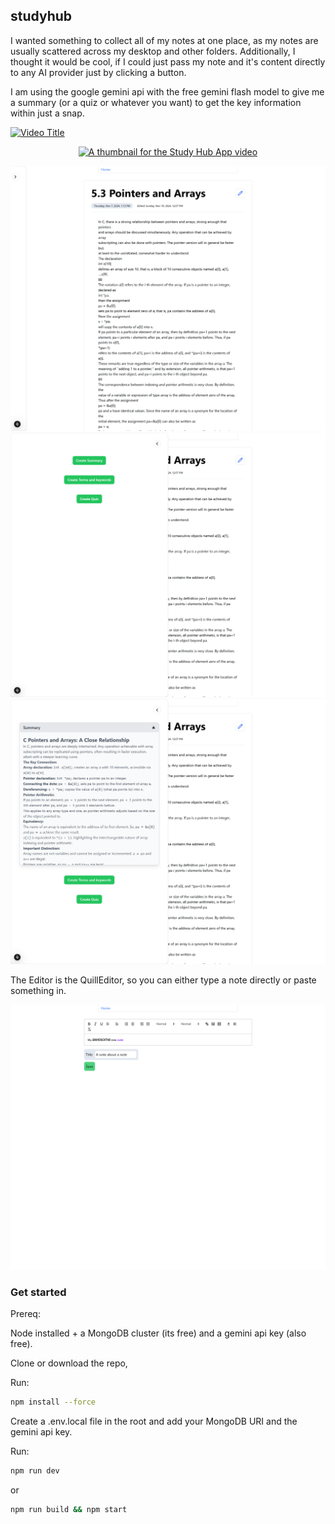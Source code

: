 ## studyhub

I wanted something to collect all of my notes at one place, as my notes are usually
scattered across my desktop and other folders. Additionally, I thought it would be cool, if I could
just pass my note and it's content directly to any AI provider just by clicking a button.

I am using the google gemini api with the free gemini flash model to give me a summary
(or a quiz or whatever you want) to get the key information within just a snap.

[![Video Title](https://img.youtube.com/vi/kMkPbBJ2p7Q/0.jpg)](https://www.youtube.com/watch?v=kMkPbBJ2p7Q)

<div align="center">
    <a href="https://www.youtube.com/watch?v=kMkPbBJ2p7Q">
        <img src="https://img.youtube.com/vi/kMkPbBJ2p7Q/hqdefault.jpg" alt="A thumbnail for the Study Hub App video" />
    </a>
</div>

![notes-page](./public/notes-page-standard.png)
![notes-page](./public/notes-page-sidebar-open.png)
![notes-page](./public/notes-page-sidebar-open-2.png)

The Editor is the QuillEditor, so you can either
type a note directly or paste something in.

![edit notes](./public/edit-note.png)

### Get started

Prereq:

Node installed 
+
a MongoDB cluster (its free) and
a gemini api key (also free).

Clone or download the repo,

Run:
```bash
npm install --force
```

Create a .env.local file in the root and 
add your MongoDB URI and the gemini api key.

Run:
```bash
npm run dev
```
or
```bash
npm run build && npm start
```
